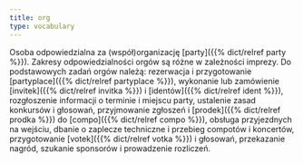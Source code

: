 ```yaml
---
title: org
type: vocabulary
---
```


Osoba odpowiedzialna za (współ)organizację [party]({{% dict/relref party %}}). Zakresy odpowiedzialności orgów są różne w zależności imprezy. Do podstawowych zadań orgów należą: rezerwacja i przygotowanie [partyplace]({{% dict/relref partyplace %}}), wykonanie lub zamówienie [invitek]({{% dict/relref invitka %}}) i [identów]({{% dict/relref ident %}}), rozgłoszenie informacji o terminie i miejscu party, ustalenie zasad konkursów i głosowań, przyjmowanie zgłoszeń i [prodek]({{% dict/relref prodka %}}) do [compo]({{% dict/relref compo %}}), obsługa przyjezdnych na wejściu, dbanie o zaplecze techniczne i przebieg compotów i koncertów, przygotowanie [votek]({{% dict/relref votka %}}) i głosowań, przekazanie nagród, szukanie sponsorów i prowadzenie rozliczeń.
